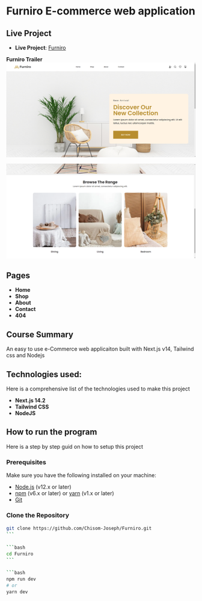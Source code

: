 # Furniro E-commerce web application

## Live Project

- **Live Project**: [Furniro](http://chisomnjoku.com.ng/)

**Furniro Trailer**
![Preview Image 1](https://github.com/Chisom-Joseph/Furniro/blob/main/public/preview/1.png?raw=true)

![Preview Image 2](https://github.com/Chisom-Joseph/Furniro/blob/main/public/preview/2.png?raw=true)

## Pages

- **Home**
- **Shop**
- **About**
- **Contact**
- **404**

## Course Summary

An easy to use e-Commerce web applicaiton built with Next.js v14, Tailwind css and Nodejs

## Technologies used:

Here is a comprehensive list of the technologies used to make this project

- **Next.js 14.2**
- **Tailwind CSS**
- **NodeJS**

## How to run the program

Here is a step by step guid on how to setup this project

### Prerequisites

Make sure you have the following installed on your machine:

- [Node.js](https://nodejs.org/) (v12.x or later)
- [npm](https://www.npmjs.com/) (v6.x or later) or [yarn](https://yarnpkg.com/) (v1.x or later)
- [Git](https://git-scm.com/)

### Clone the Repository

````bash
git clone https://github.com/Chisom-Joseph/Furniro.git
```

```bash
cd Furniro
```

```bash
npm run dev
# or
yarn dev
````
